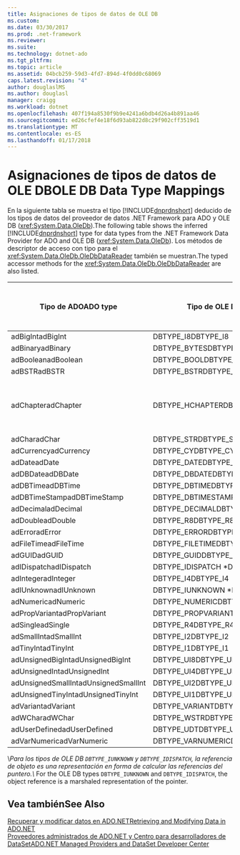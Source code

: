 ```yaml
---
title: Asignaciones de tipos de datos de OLE DB
ms.custom: 
ms.date: 03/30/2017
ms.prod: .net-framework
ms.reviewer: 
ms.suite: 
ms.technology: dotnet-ado
ms.tgt_pltfrm: 
ms.topic: article
ms.assetid: 04bcb259-59d3-4fd7-894d-4f0dd0c68069
caps.latest.revision: "4"
author: douglaslMS
ms.author: douglasl
manager: craigg
ms.workload: dotnet
ms.openlocfilehash: 407f194a8530f9b9e4241a6bdb4d26a4b891aa46
ms.sourcegitcommit: ed26cfef4e18f6d93ab822d8c29f902cff3519d1
ms.translationtype: MT
ms.contentlocale: es-ES
ms.lasthandoff: 01/17/2018
---
```

# <a name="ole-db-data-type-mappings"></a><span data-ttu-id="a71ba-102">Asignaciones de tipos de datos de OLE DB</span><span class="sxs-lookup"><span data-stu-id="a71ba-102">OLE DB Data Type Mappings</span></span>
<span data-ttu-id="a71ba-103">En la siguiente tabla se muestra el tipo [!INCLUDE[dnprdnshort](../../../../includes/dnprdnshort-md.md)] deducido de los tipos de datos del proveedor de datos .NET Framework para ADO y OLE DB (<xref:System.Data.OleDb>).</span><span class="sxs-lookup"><span data-stu-id="a71ba-103">The following table shows the inferred [!INCLUDE[dnprdnshort](../../../../includes/dnprdnshort-md.md)] type for data types from the .NET Framework Data Provider for ADO and OLE DB (<xref:System.Data.OleDb>).</span></span> <span data-ttu-id="a71ba-104">Los métodos de descriptor de acceso con tipo para el <xref:System.Data.OleDb.OleDbDataReader> también se muestran.</span><span class="sxs-lookup"><span data-stu-id="a71ba-104">The typed accessor methods for the <xref:System.Data.OleDb.OleDbDataReader> are also listed.</span></span>  
  
|<span data-ttu-id="a71ba-105">Tipo de ADO</span><span class="sxs-lookup"><span data-stu-id="a71ba-105">ADO type</span></span>|<span data-ttu-id="a71ba-106">Tipo de OLE DB</span><span class="sxs-lookup"><span data-stu-id="a71ba-106">OLE DB type</span></span>|<span data-ttu-id="a71ba-107">Tipo de [!INCLUDE[dnprdnshort](../../../../includes/dnprdnshort-md.md)]</span><span class="sxs-lookup"><span data-stu-id="a71ba-107">[!INCLUDE[dnprdnshort](../../../../includes/dnprdnshort-md.md)] type</span></span>|<span data-ttu-id="a71ba-108">Descriptor de acceso con tipo de [!INCLUDE[dnprdnshort](../../../../includes/dnprdnshort-md.md)]</span><span class="sxs-lookup"><span data-stu-id="a71ba-108">[!INCLUDE[dnprdnshort](../../../../includes/dnprdnshort-md.md)] typed accessor</span></span>|  
|--------------|-----------------|----------------------------------------------------------------------|--------------------------------------------------------------------------------|  
|<span data-ttu-id="a71ba-109">adBigInt</span><span class="sxs-lookup"><span data-stu-id="a71ba-109">adBigInt</span></span>|<span data-ttu-id="a71ba-110">DBTYPE_I8</span><span class="sxs-lookup"><span data-stu-id="a71ba-110">DBTYPE_I8</span></span>|<span data-ttu-id="a71ba-111">Int64</span><span class="sxs-lookup"><span data-stu-id="a71ba-111">Int64</span></span>|<span data-ttu-id="a71ba-112">GetInt64()</span><span class="sxs-lookup"><span data-stu-id="a71ba-112">GetInt64()</span></span>|  
|<span data-ttu-id="a71ba-113">adBinary</span><span class="sxs-lookup"><span data-stu-id="a71ba-113">adBinary</span></span>|<span data-ttu-id="a71ba-114">DBTYPE_BYTES</span><span class="sxs-lookup"><span data-stu-id="a71ba-114">DBTYPE_BYTES</span></span>|<span data-ttu-id="a71ba-115">Byte[]</span><span class="sxs-lookup"><span data-stu-id="a71ba-115">Byte[]</span></span>|<span data-ttu-id="a71ba-116">GetBytes()</span><span class="sxs-lookup"><span data-stu-id="a71ba-116">GetBytes()</span></span>|  
|<span data-ttu-id="a71ba-117">adBoolean</span><span class="sxs-lookup"><span data-stu-id="a71ba-117">adBoolean</span></span>|<span data-ttu-id="a71ba-118">DBTYPE_BOOL</span><span class="sxs-lookup"><span data-stu-id="a71ba-118">DBTYPE_BOOL</span></span>|<span data-ttu-id="a71ba-119">Boolean</span><span class="sxs-lookup"><span data-stu-id="a71ba-119">Boolean</span></span>|<span data-ttu-id="a71ba-120">GetBoolean()</span><span class="sxs-lookup"><span data-stu-id="a71ba-120">GetBoolean()</span></span>|  
|<span data-ttu-id="a71ba-121">adBSTR</span><span class="sxs-lookup"><span data-stu-id="a71ba-121">adBSTR</span></span>|<span data-ttu-id="a71ba-122">DBTYPE_BSTR</span><span class="sxs-lookup"><span data-stu-id="a71ba-122">DBTYPE_BSTR</span></span>|<span data-ttu-id="a71ba-123">String</span><span class="sxs-lookup"><span data-stu-id="a71ba-123">String</span></span>|<span data-ttu-id="a71ba-124">GetString()</span><span class="sxs-lookup"><span data-stu-id="a71ba-124">GetString()</span></span>|  
|<span data-ttu-id="a71ba-125">adChapter</span><span class="sxs-lookup"><span data-stu-id="a71ba-125">adChapter</span></span>|<span data-ttu-id="a71ba-126">DBTYPE_HCHAPTER</span><span class="sxs-lookup"><span data-stu-id="a71ba-126">DBTYPE_HCHAPTER</span></span>|<span data-ttu-id="a71ba-127">Compatible con `DataReader`.</span><span class="sxs-lookup"><span data-stu-id="a71ba-127">Supported through the `DataReader`.</span></span> <span data-ttu-id="a71ba-128">Vea [recuperar datos mediante DataReader](../../../../docs/framework/data/adonet/retrieving-data-using-a-datareader.md).</span><span class="sxs-lookup"><span data-stu-id="a71ba-128">See [Retrieving Data Using a DataReader](../../../../docs/framework/data/adonet/retrieving-data-using-a-datareader.md).</span></span>|<span data-ttu-id="a71ba-129">GetValue()</span><span class="sxs-lookup"><span data-stu-id="a71ba-129">GetValue()</span></span>|  
|<span data-ttu-id="a71ba-130">adChar</span><span class="sxs-lookup"><span data-stu-id="a71ba-130">adChar</span></span>|<span data-ttu-id="a71ba-131">DBTYPE_STR</span><span class="sxs-lookup"><span data-stu-id="a71ba-131">DBTYPE_STR</span></span>|<span data-ttu-id="a71ba-132">String</span><span class="sxs-lookup"><span data-stu-id="a71ba-132">String</span></span>|<span data-ttu-id="a71ba-133">GetString()</span><span class="sxs-lookup"><span data-stu-id="a71ba-133">GetString()</span></span>|  
|<span data-ttu-id="a71ba-134">adCurrency</span><span class="sxs-lookup"><span data-stu-id="a71ba-134">adCurrency</span></span>|<span data-ttu-id="a71ba-135">DBTYPE_CY</span><span class="sxs-lookup"><span data-stu-id="a71ba-135">DBTYPE_CY</span></span>|<span data-ttu-id="a71ba-136">Decimal</span><span class="sxs-lookup"><span data-stu-id="a71ba-136">Decimal</span></span>|<span data-ttu-id="a71ba-137">GetDecimal()</span><span class="sxs-lookup"><span data-stu-id="a71ba-137">GetDecimal()</span></span>|  
|<span data-ttu-id="a71ba-138">adDate</span><span class="sxs-lookup"><span data-stu-id="a71ba-138">adDate</span></span>|<span data-ttu-id="a71ba-139">DBTYPE_DATE</span><span class="sxs-lookup"><span data-stu-id="a71ba-139">DBTYPE_DATE</span></span>|<span data-ttu-id="a71ba-140">DateTime</span><span class="sxs-lookup"><span data-stu-id="a71ba-140">DateTime</span></span>|<span data-ttu-id="a71ba-141">GetDateTime()</span><span class="sxs-lookup"><span data-stu-id="a71ba-141">GetDateTime()</span></span>|  
|<span data-ttu-id="a71ba-142">adDBDate</span><span class="sxs-lookup"><span data-stu-id="a71ba-142">adDBDate</span></span>|<span data-ttu-id="a71ba-143">DBTYPE_DBDATE</span><span class="sxs-lookup"><span data-stu-id="a71ba-143">DBTYPE_DBDATE</span></span>|<span data-ttu-id="a71ba-144">DateTime</span><span class="sxs-lookup"><span data-stu-id="a71ba-144">DateTime</span></span>|<span data-ttu-id="a71ba-145">GetDateTime()</span><span class="sxs-lookup"><span data-stu-id="a71ba-145">GetDateTime()</span></span>|  
|<span data-ttu-id="a71ba-146">adDBTime</span><span class="sxs-lookup"><span data-stu-id="a71ba-146">adDBTime</span></span>|<span data-ttu-id="a71ba-147">DBTYPE_DBTIME</span><span class="sxs-lookup"><span data-stu-id="a71ba-147">DBTYPE_DBTIME</span></span>|<span data-ttu-id="a71ba-148">DateTime</span><span class="sxs-lookup"><span data-stu-id="a71ba-148">DateTime</span></span>|<span data-ttu-id="a71ba-149">GetDateTime()</span><span class="sxs-lookup"><span data-stu-id="a71ba-149">GetDateTime()</span></span>|  
|<span data-ttu-id="a71ba-150">adDBTimeStamp</span><span class="sxs-lookup"><span data-stu-id="a71ba-150">adDBTimeStamp</span></span>|<span data-ttu-id="a71ba-151">DBTYPE_DBTIMESTAMP</span><span class="sxs-lookup"><span data-stu-id="a71ba-151">DBTYPE_DBTIMESTAMP</span></span>|<span data-ttu-id="a71ba-152">DateTime</span><span class="sxs-lookup"><span data-stu-id="a71ba-152">DateTime</span></span>|<span data-ttu-id="a71ba-153">GetDateTime()</span><span class="sxs-lookup"><span data-stu-id="a71ba-153">GetDateTime()</span></span>|  
|<span data-ttu-id="a71ba-154">adDecimal</span><span class="sxs-lookup"><span data-stu-id="a71ba-154">adDecimal</span></span>|<span data-ttu-id="a71ba-155">DBTYPE_DECIMAL</span><span class="sxs-lookup"><span data-stu-id="a71ba-155">DBTYPE_DECIMAL</span></span>|<span data-ttu-id="a71ba-156">Decimal</span><span class="sxs-lookup"><span data-stu-id="a71ba-156">Decimal</span></span>|<span data-ttu-id="a71ba-157">GetDecimal()</span><span class="sxs-lookup"><span data-stu-id="a71ba-157">GetDecimal()</span></span>|  
|<span data-ttu-id="a71ba-158">adDouble</span><span class="sxs-lookup"><span data-stu-id="a71ba-158">adDouble</span></span>|<span data-ttu-id="a71ba-159">DBTYPE_R8</span><span class="sxs-lookup"><span data-stu-id="a71ba-159">DBTYPE_R8</span></span>|<span data-ttu-id="a71ba-160">Double</span><span class="sxs-lookup"><span data-stu-id="a71ba-160">Double</span></span>|<span data-ttu-id="a71ba-161">GetDouble()</span><span class="sxs-lookup"><span data-stu-id="a71ba-161">GetDouble()</span></span>|  
|<span data-ttu-id="a71ba-162">adError</span><span class="sxs-lookup"><span data-stu-id="a71ba-162">adError</span></span>|<span data-ttu-id="a71ba-163">DBTYPE_ERROR</span><span class="sxs-lookup"><span data-stu-id="a71ba-163">DBTYPE_ERROR</span></span>|<span data-ttu-id="a71ba-164">ExternalException</span><span class="sxs-lookup"><span data-stu-id="a71ba-164">ExternalException</span></span>|<span data-ttu-id="a71ba-165">GetValue()</span><span class="sxs-lookup"><span data-stu-id="a71ba-165">GetValue()</span></span>|  
|<span data-ttu-id="a71ba-166">adFileTime</span><span class="sxs-lookup"><span data-stu-id="a71ba-166">adFileTime</span></span>|<span data-ttu-id="a71ba-167">DBTYPE_FILETIME</span><span class="sxs-lookup"><span data-stu-id="a71ba-167">DBTYPE_FILETIME</span></span>|<span data-ttu-id="a71ba-168">DateTime</span><span class="sxs-lookup"><span data-stu-id="a71ba-168">DateTime</span></span>|<span data-ttu-id="a71ba-169">GetDateTime()</span><span class="sxs-lookup"><span data-stu-id="a71ba-169">GetDateTime()</span></span>|  
|<span data-ttu-id="a71ba-170">adGUID</span><span class="sxs-lookup"><span data-stu-id="a71ba-170">adGUID</span></span>|<span data-ttu-id="a71ba-171">DBTYPE_GUID</span><span class="sxs-lookup"><span data-stu-id="a71ba-171">DBTYPE_GUID</span></span>|<span data-ttu-id="a71ba-172">Guid</span><span class="sxs-lookup"><span data-stu-id="a71ba-172">Guid</span></span>|<span data-ttu-id="a71ba-173">GetGuid()</span><span class="sxs-lookup"><span data-stu-id="a71ba-173">GetGuid()</span></span>|  
|<span data-ttu-id="a71ba-174">adIDispatch</span><span class="sxs-lookup"><span data-stu-id="a71ba-174">adIDispatch</span></span>|<span data-ttu-id="a71ba-175">DBTYPE_IDISPATCH \*</span><span class="sxs-lookup"><span data-stu-id="a71ba-175">DBTYPE_IDISPATCH \*</span></span>|<span data-ttu-id="a71ba-176">Objeto</span><span class="sxs-lookup"><span data-stu-id="a71ba-176">Object</span></span>|<span data-ttu-id="a71ba-177">GetValue()</span><span class="sxs-lookup"><span data-stu-id="a71ba-177">GetValue()</span></span>|  
|<span data-ttu-id="a71ba-178">adInteger</span><span class="sxs-lookup"><span data-stu-id="a71ba-178">adInteger</span></span>|<span data-ttu-id="a71ba-179">DBTYPE_I4</span><span class="sxs-lookup"><span data-stu-id="a71ba-179">DBTYPE_I4</span></span>|<span data-ttu-id="a71ba-180">Int32</span><span class="sxs-lookup"><span data-stu-id="a71ba-180">Int32</span></span>|<span data-ttu-id="a71ba-181">GetInt32()</span><span class="sxs-lookup"><span data-stu-id="a71ba-181">GetInt32()</span></span>|  
|<span data-ttu-id="a71ba-182">adIUnknown</span><span class="sxs-lookup"><span data-stu-id="a71ba-182">adIUnknown</span></span>|<span data-ttu-id="a71ba-183">DBTYPE_IUNKNOWN \*</span><span class="sxs-lookup"><span data-stu-id="a71ba-183">DBTYPE_IUNKNOWN \*</span></span>|<span data-ttu-id="a71ba-184">Objeto</span><span class="sxs-lookup"><span data-stu-id="a71ba-184">Object</span></span>|<span data-ttu-id="a71ba-185">GetValue()</span><span class="sxs-lookup"><span data-stu-id="a71ba-185">GetValue()</span></span>|  
|<span data-ttu-id="a71ba-186">adNumeric</span><span class="sxs-lookup"><span data-stu-id="a71ba-186">adNumeric</span></span>|<span data-ttu-id="a71ba-187">DBTYPE_NUMERIC</span><span class="sxs-lookup"><span data-stu-id="a71ba-187">DBTYPE_NUMERIC</span></span>|<span data-ttu-id="a71ba-188">Decimal</span><span class="sxs-lookup"><span data-stu-id="a71ba-188">Decimal</span></span>|<span data-ttu-id="a71ba-189">GetDecimal()</span><span class="sxs-lookup"><span data-stu-id="a71ba-189">GetDecimal()</span></span>|  
|<span data-ttu-id="a71ba-190">adPropVariant</span><span class="sxs-lookup"><span data-stu-id="a71ba-190">adPropVariant</span></span>|<span data-ttu-id="a71ba-191">DBTYPE_PROPVARIANT</span><span class="sxs-lookup"><span data-stu-id="a71ba-191">DBTYPE_PROPVARIANT</span></span>|<span data-ttu-id="a71ba-192">Objeto</span><span class="sxs-lookup"><span data-stu-id="a71ba-192">Object</span></span>|<span data-ttu-id="a71ba-193">GetValue()</span><span class="sxs-lookup"><span data-stu-id="a71ba-193">GetValue()</span></span>|  
|<span data-ttu-id="a71ba-194">adSingle</span><span class="sxs-lookup"><span data-stu-id="a71ba-194">adSingle</span></span>|<span data-ttu-id="a71ba-195">DBTYPE_R4</span><span class="sxs-lookup"><span data-stu-id="a71ba-195">DBTYPE_R4</span></span>|<span data-ttu-id="a71ba-196">Single</span><span class="sxs-lookup"><span data-stu-id="a71ba-196">Single</span></span>|<span data-ttu-id="a71ba-197">GetFloat()</span><span class="sxs-lookup"><span data-stu-id="a71ba-197">GetFloat()</span></span>|  
|<span data-ttu-id="a71ba-198">adSmallInt</span><span class="sxs-lookup"><span data-stu-id="a71ba-198">adSmallInt</span></span>|<span data-ttu-id="a71ba-199">DBTYPE_I2</span><span class="sxs-lookup"><span data-stu-id="a71ba-199">DBTYPE_I2</span></span>|<span data-ttu-id="a71ba-200">Int16</span><span class="sxs-lookup"><span data-stu-id="a71ba-200">Int16</span></span>|<span data-ttu-id="a71ba-201">GetInt16()</span><span class="sxs-lookup"><span data-stu-id="a71ba-201">GetInt16()</span></span>|  
|<span data-ttu-id="a71ba-202">adTinyInt</span><span class="sxs-lookup"><span data-stu-id="a71ba-202">adTinyInt</span></span>|<span data-ttu-id="a71ba-203">DBTYPE_I1</span><span class="sxs-lookup"><span data-stu-id="a71ba-203">DBTYPE_I1</span></span>|<span data-ttu-id="a71ba-204">Byte</span><span class="sxs-lookup"><span data-stu-id="a71ba-204">Byte</span></span>|<span data-ttu-id="a71ba-205">GetByte()</span><span class="sxs-lookup"><span data-stu-id="a71ba-205">GetByte()</span></span>|  
|<span data-ttu-id="a71ba-206">adUnsignedBigInt</span><span class="sxs-lookup"><span data-stu-id="a71ba-206">adUnsignedBigInt</span></span>|<span data-ttu-id="a71ba-207">DBTYPE_UI8</span><span class="sxs-lookup"><span data-stu-id="a71ba-207">DBTYPE_UI8</span></span>|<span data-ttu-id="a71ba-208">UInt64</span><span class="sxs-lookup"><span data-stu-id="a71ba-208">UInt64</span></span>|<span data-ttu-id="a71ba-209">GetValue()</span><span class="sxs-lookup"><span data-stu-id="a71ba-209">GetValue()</span></span>|  
|<span data-ttu-id="a71ba-210">adUnsignedInt</span><span class="sxs-lookup"><span data-stu-id="a71ba-210">adUnsignedInt</span></span>|<span data-ttu-id="a71ba-211">DBTYPE_UI4</span><span class="sxs-lookup"><span data-stu-id="a71ba-211">DBTYPE_UI4</span></span>|<span data-ttu-id="a71ba-212">UInt32</span><span class="sxs-lookup"><span data-stu-id="a71ba-212">UInt32</span></span>|<span data-ttu-id="a71ba-213">GetValue()</span><span class="sxs-lookup"><span data-stu-id="a71ba-213">GetValue()</span></span>|  
|<span data-ttu-id="a71ba-214">adUnsignedSmallInt</span><span class="sxs-lookup"><span data-stu-id="a71ba-214">adUnsignedSmallInt</span></span>|<span data-ttu-id="a71ba-215">DBTYPE_UI2</span><span class="sxs-lookup"><span data-stu-id="a71ba-215">DBTYPE_UI2</span></span>|<span data-ttu-id="a71ba-216">UInt16</span><span class="sxs-lookup"><span data-stu-id="a71ba-216">UInt16</span></span>|<span data-ttu-id="a71ba-217">GetValue()</span><span class="sxs-lookup"><span data-stu-id="a71ba-217">GetValue()</span></span>|  
|<span data-ttu-id="a71ba-218">adUnsignedTinyInt</span><span class="sxs-lookup"><span data-stu-id="a71ba-218">adUnsignedTinyInt</span></span>|<span data-ttu-id="a71ba-219">DBTYPE_UI1</span><span class="sxs-lookup"><span data-stu-id="a71ba-219">DBTYPE_UI1</span></span>|<span data-ttu-id="a71ba-220">Byte</span><span class="sxs-lookup"><span data-stu-id="a71ba-220">Byte</span></span>|<span data-ttu-id="a71ba-221">GetByte()</span><span class="sxs-lookup"><span data-stu-id="a71ba-221">GetByte()</span></span>|  
|<span data-ttu-id="a71ba-222">adVariant</span><span class="sxs-lookup"><span data-stu-id="a71ba-222">adVariant</span></span>|<span data-ttu-id="a71ba-223">DBTYPE_VARIANT</span><span class="sxs-lookup"><span data-stu-id="a71ba-223">DBTYPE_VARIANT</span></span>|<span data-ttu-id="a71ba-224">Objeto</span><span class="sxs-lookup"><span data-stu-id="a71ba-224">Object</span></span>|<span data-ttu-id="a71ba-225">GetValue()</span><span class="sxs-lookup"><span data-stu-id="a71ba-225">GetValue()</span></span>|  
|<span data-ttu-id="a71ba-226">adWChar</span><span class="sxs-lookup"><span data-stu-id="a71ba-226">adWChar</span></span>|<span data-ttu-id="a71ba-227">DBTYPE_WSTR</span><span class="sxs-lookup"><span data-stu-id="a71ba-227">DBTYPE_WSTR</span></span>|<span data-ttu-id="a71ba-228">String</span><span class="sxs-lookup"><span data-stu-id="a71ba-228">String</span></span>|<span data-ttu-id="a71ba-229">GetString()</span><span class="sxs-lookup"><span data-stu-id="a71ba-229">GetString()</span></span>|  
|<span data-ttu-id="a71ba-230">adUserDefined</span><span class="sxs-lookup"><span data-stu-id="a71ba-230">adUserDefined</span></span>|<span data-ttu-id="a71ba-231">DBTYPE_UDT</span><span class="sxs-lookup"><span data-stu-id="a71ba-231">DBTYPE_UDT</span></span>|<span data-ttu-id="a71ba-232">no admitido</span><span class="sxs-lookup"><span data-stu-id="a71ba-232">not supported</span></span>||  
|<span data-ttu-id="a71ba-233">adVarNumeric</span><span class="sxs-lookup"><span data-stu-id="a71ba-233">adVarNumeric</span></span>|<span data-ttu-id="a71ba-234">DBTYPE_VARNUMERIC</span><span class="sxs-lookup"><span data-stu-id="a71ba-234">DBTYPE_VARNUMERIC</span></span>|<span data-ttu-id="a71ba-235">no admitido</span><span class="sxs-lookup"><span data-stu-id="a71ba-235">not supported</span></span>||  
  
 <span data-ttu-id="a71ba-236">\\*Para los tipos de OLE DB `DBTYPE_IUNKNOWN` y `DBTYPE_IDISPATCH`, la referencia de objeto es una representación en forma de calcular las referencias del puntero.</span><span class="sxs-lookup"><span data-stu-id="a71ba-236">\\* For the OLE DB types `DBTYPE_IUNKNOWN` and `DBTYPE_IDISPATCH`, the object reference is a marshaled representation of the pointer.</span></span>  
  
## <a name="see-also"></a><span data-ttu-id="a71ba-237">Vea también</span><span class="sxs-lookup"><span data-stu-id="a71ba-237">See Also</span></span>  
 [<span data-ttu-id="a71ba-238">Recuperar y modificar datos en ADO.NET</span><span class="sxs-lookup"><span data-stu-id="a71ba-238">Retrieving and Modifying Data in ADO.NET</span></span>](../../../../docs/framework/data/adonet/retrieving-and-modifying-data.md)  
 [<span data-ttu-id="a71ba-239">Proveedores administrados de ADO.NET y Centro para desarrolladores de DataSet</span><span class="sxs-lookup"><span data-stu-id="a71ba-239">ADO.NET Managed Providers and DataSet Developer Center</span></span>](http://go.microsoft.com/fwlink/?LinkId=217917)
